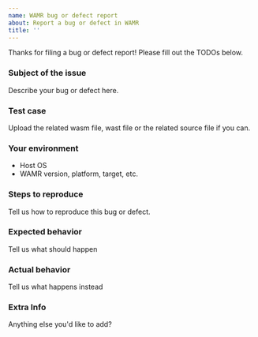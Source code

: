 ```yaml
---
name: WAMR bug or defect report
about: Report a bug or defect in WAMR
title: ''
---
```


Thanks for filing a bug or defect report! Please fill out the TODOs below.

### Subject of the issue

Describe your bug or defect here.

### Test case

Upload the related wasm file, wast file or the related source file if you can.

### Your environment

* Host OS
* WAMR version, platform, target, etc.

### Steps to reproduce

Tell us how to reproduce this bug or defect.

### Expected behavior

Tell us what should happen

### Actual behavior

Tell us what happens instead

### Extra Info

Anything else you'd like to add?
